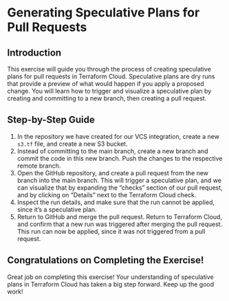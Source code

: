 # Generating Speculative Plans for Pull Requests

## Introduction

This exercise will guide you through the process of creating speculative plans for pull requests in Terraform Cloud. Speculative plans are dry runs that provide a preview of what would happen if you apply a proposed change. You will learn how to trigger and visualize a speculative plan by creating and committing to a new branch, then creating a pull request.

## Step-by-Step Guide

1. In the repository we have created for our VCS integration, create a new `s3.tf` file, and create a new S3 bucket.
2. Instead of committing to the main branch, create a new branch and commit the code in this new branch. Push the changes to the respective remote branch.
3. Open the GitHub repository, and create a pull request from the new branch into the main branch. This will trigger a speculative plan, and we can visualize that by expanding the “checks” section of our pull request, and by clicking on “Details” next to the Terraform Cloud check.
4. Inspect the run details, and make sure that the run cannot be applied, since it’s a speculative plan.
5. Return to GitHub and merge the pull request. Return to Terraform Cloud, and confirm that a new run was triggered after merging the pull request. This run can now be applied, since it was not triggered from a pull request.

## Congratulations on Completing the Exercise!

Great job on completing this exercise! Your understanding of speculative plans in Terraform Cloud has taken a big step forward. Keep up the good work!
